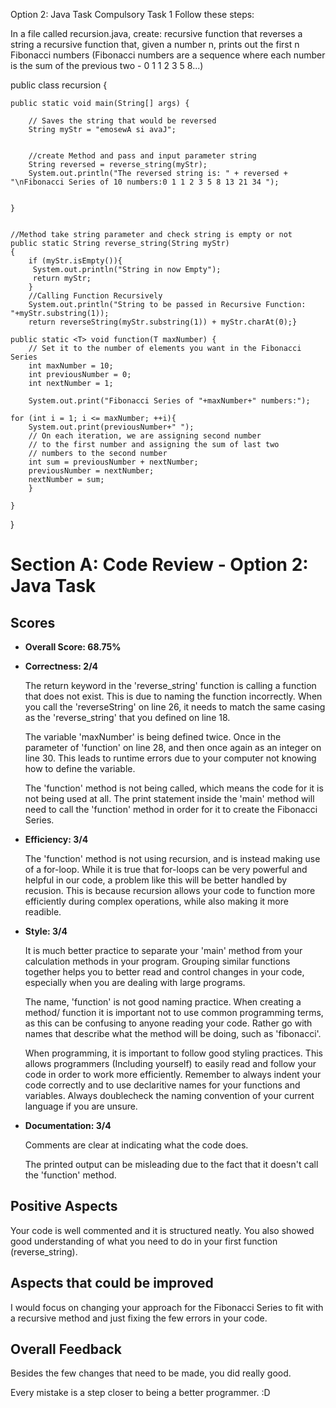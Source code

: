 Option 2: Java Task
Compulsory Task 1 Follow these steps:

In a file called recursion.java, create:
recursive function that reverses a string
a recursive function that, given a number n, prints out the first n Fibonacci numbers (Fibonacci numbers are a sequence where each number is the sum of the previous two - 0 1 1 2 3 5 8...)

public class recursion {
 
	public static void main(String[] args) {
 
		// Saves the string that would be reversed
		String myStr = "emosewA si avaJ";
 
 
		//create Method and pass and input parameter string 
		String reversed = reverse_string(myStr);
		System.out.println("The reversed string is: " + reversed + "\nFibonacci Series of 10 numbers:0 1 1 2 3 5 8 13 21 34 ");
	

	}
 
 
	//Method take string parameter and check string is empty or not
	public static String reverse_string(String myStr)
	{
		if (myStr.isEmpty()){
		 System.out.println("String in now Empty");
		 return myStr;
		}
		//Calling Function Recursively
		System.out.println("String to be passed in Recursive Function: "+myStr.substring(1));
		return reverseString(myStr.substring(1)) + myStr.charAt(0);}

	public static <T> void function(T maxNumber) {
		// Set it to the number of elements you want in the Fibonacci Series
		int maxNumber = 10; 
		int previousNumber = 0;
		int nextNumber = 1;
		 
	    System.out.print("Fibonacci Series of "+maxNumber+" numbers:");
 
	for (int i = 1; i <= maxNumber; ++i){
	    System.out.print(previousNumber+" ");
	    // On each iteration, we are assigning second number
	    // to the first number and assigning the sum of last two
	    // numbers to the second number
	    int sum = previousNumber + nextNumber;
	    previousNumber = nextNumber;
	    nextNumber = sum;
	    }
 
	}
 
}

# Section A: Code Review - Option 2: Java Task


## Scores

* **Overall Score: 68.75%**


* **Correctness: 2/4**

    The return keyword in the 'reverse_string' function is calling a function that does not exist. This is due to naming the function incorrectly. When you call the  'reverseString' on line 26, it needs to match the same casing as the 'reverse_string' that you defined on line 18.
    
    The variable 'maxNumber' is being defined twice. Once in the parameter of 'function' on line 28, and then once again as an integer on line 30. This leads to runtime errors due to your computer not knowing how to define the variable.
    
    The 'function' method is not being called, which means the code for it is not being used at all. The print statement inside the 'main' method will need to call the 'function' method in order for it to create the Fibonacci Series.
* **Efficiency: 3/4**

    The 'function' method is not using recursion, and is instead making use of a for-loop. While it is true that for-loops can be very powerful and helpful in our code, a problem like this will be better handled by recusion. This is because recursion allows your code to function more efficiently during complex operations, while also making it more readible.
* **Style: 3/4**

    It is much better practice to separate your 'main' method from your calculation methods in your program. Grouping similar functions together helps you to better read and control changes in your code, especially when you are dealing with large programs.

    The name, 'function' is not good naming practice. When creating a method/ function it is important not to use common programming terms, as this can be confusing to anyone reading your code. Rather go with names that describe what the method will be doing, such as 'fibonacci'.

    When programming, it is important to follow good styling practices. This allows programmers (Including yourself) to easily read and follow your code in order to work more efficiently. Remember to always indent your code correctly and to use declaritive names for your functions and variables. Always doublecheck the naming convention of your current language if you are unsure.
* **Documentation: 3/4**
    
    Comments are clear at indicating what the code does.

    The printed output can be misleading due to the fact that it doesn't call the 'function' method.

## Positive Aspects

Your code is well commented and it is structured neatly. You also showed good understanding of what you need to do in your first function (reverse_string).

## Aspects that could be improved

I would focus on changing your approach for the Fibonacci Series to fit with a recursive method and just fixing the few errors in your code.

## Overall Feedback

Besides the few changes that need to be made, you did really good. 

Every mistake is a step closer to being a better programmer.  :D 

